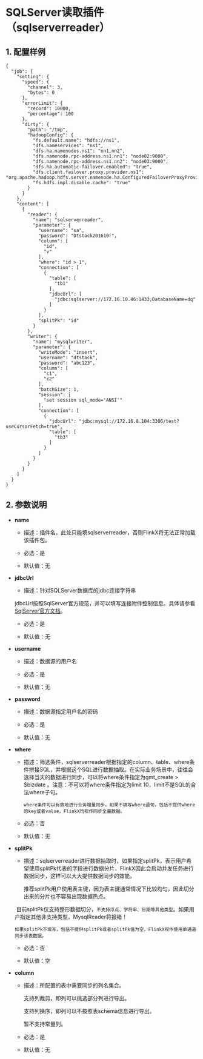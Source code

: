 # SQLServer读取插件（sqlserverreader）

## 1. 配置样例

```
{
  "job": {
    "setting": {
      "speed": {
        "channel": 3,
        "bytes": 0
      },
      "errorLimit": {
        "record": 10000,
        "percentage": 100
      },
      "dirty": {
        "path": "/tmp",
        "hadoopConfig": {
          "fs.default.name": "hdfs://ns1",
          "dfs.nameservices": "ns1",
          "dfs.ha.namenodes.ns1": "nn1,nn2",
          "dfs.namenode.rpc-address.ns1.nn1": "node02:9000",
          "dfs.namenode.rpc-address.ns1.nn2": "node03:9000",
          "dfs.ha.automatic-failover.enabled": "true",
          "dfs.client.failover.proxy.provider.ns1": "org.apache.hadoop.hdfs.server.namenode.ha.ConfiguredFailoverProxyProvider",
          "fs.hdfs.impl.disable.cache": "true"
        }
      }
    },
    "content": [
      {
        "reader": {
          "name": "sqlserverreader",
          "parameter": {
            "username": "sa",
            "password": "Dtstack201610!",
            "column": [
              "id",
              "v"
            ],
            "where": "id > 1",
            "connection": [
              {
                "table": [
                  "tb1"
                ],
                "jdbcUrl": [
                  "jdbc:sqlserver://172.16.10.46:1433;DatabaseName=dq"
                ]
              }
            ],
            "splitPk": "id"
          }
        },
        "writer": {
          "name": "mysqlwriter",
          "parameter": {
            "writeMode": "insert",
            "username": "dtstack",
            "password": "abc123",
            "column": [
              "c1",
              "c2"
            ],
            "batchSize": 1,
            "session": [
              "set session sql_mode='ANSI'"
            ],
            "connection": [
              {
                "jdbcUrl": "jdbc:mysql://172.16.8.104:3306/test?useCursorFetch=true",
                "table": [
                  "tb3"
                ]
              }
            ]
          }
        }
      }
    ]
  }
}

```

## 2. 参数说明

* **name**

 	* 描述：插件名，此处只能填sqlserverreader，否则FlinkX将无法正常加载该插件包。
	* 必选：是 <br />

	* 默认值：无 <br />

* **jdbcUrl**

	* 描述：针对SQLServer数据库的jdbc连接字符串

	 jdbcUrl按照SqlServer官方规范，并可以填写连接附件控制信息。具体请参看[SqlServer官方文档](http://technet.microsoft.com/zh-cn/library/ms378749(v=SQL.110).aspx)。

	* 必选：是 <br />

	* 默认值：无 <br />

* **username**

	* 描述：数据源的用户名 <br />

	* 必选：是 <br />

	* 默认值：无 <br />

* **password**

	* 描述：数据源指定用户名的密码 <br />

	* 必选：是 <br />

	* 默认值：无 <br />
	
* **where**

	* 描述：筛选条件，sqlserverreader根据指定的column、table、where条件拼接SQL，并根据这个SQL进行数据抽取。在实际业务场景中，往往会选择当天的数据进行同步，可以将where条件指定为gmt_create > $bizdate 。注意：不可以将where条件指定为limit 10，limit不是SQL的合法where子句。<br />

          where条件可以有效地进行业务增量同步。如果不填写where语句，包括不提供where的key或者value，FlinkX均视作同步全量数据。

	* 必选：否 <br />

	* 默认值：无 <br />
	
* **splitPk**

	* 描述：sqlserverreader进行数据抽取时，如果指定splitPk，表示用户希望使用splitPk代表的字段进行数据分片，FlinkX因此会启动并发任务进行数据同步，这样可以大大提供数据同步的效能。

	  推荐splitPk用户使用表主键，因为表主键通常情况下比较均匀，因此切分出来的分片也不容易出现数据热点。

	  目前splitPk仅支持整形数据切分，`不支持浮点、字符串、日期等其他类型`。如果用户指定其他非支持类型，MysqlReader将报错！

	  如果splitPk不填写，包括不提供splitPk或者splitPk值为空，FlinkX视作使用单通道同步该表数据。

	* 必选：否 <br />

	* 默认值：空 <br />



* **column**

	* 描述：所配置的表中需要同步的列名集合。
	
	  支持列裁剪，即列可以挑选部分列进行导出。

      支持列换序，即列可以不按照表schema信息进行导出。
      
      暂不支持常量列。

	* 必选：是 <br />

	* 默认值：无 <br />
	
